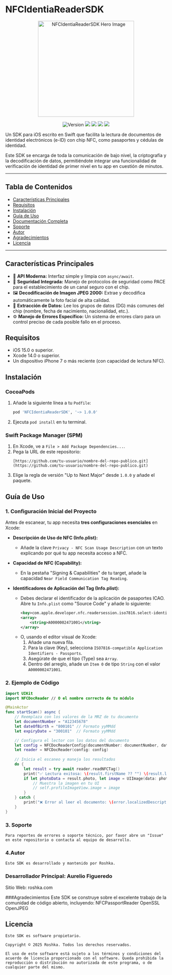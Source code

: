 # NFCIdentiaReaderSDK

<p align="center">
  <img src="URL_DE_TU_IMAGEN_DINAMICA" width="300" alt="NFCIdentiaReaderSDK Hero Image">
</p>

<p align="center">
  <img src="https://img.shields.io/badge/version-1.0.0-blue.svg" alt="Version">
  <img src="https://img.shields.io/badge/platform-iOS%2015%2B-blue">
  <img src="https://img.shields.io/badge/Swift-5.5%2B-orange.svg">
  <a href="URL_A_TU_DOCUMENTACION_ONLINE"><img src="https://img.shields.io/badge/documentación-DocC-purple"></a>
  <img src="https://img.shields.io/badge/license-Proprietary-red">
</p>

Un SDK para iOS escrito en Swift que facilita la lectura de documentos de identidad electrónicos (e-ID) con chip NFC, como pasaportes y cédulas de identidad.

Este SDK se encarga de toda la comunicación de bajo nivel, la criptografía y la decodificación de datos, permitiéndote integrar una funcionalidad de verificación de identidad de primer nivel en tu app en cuestión de minutos.

---

## Tabla de Contenidos

- [Características Principales](#-características-principales)
- [Requisitos](#-requisitos)
- [Instalación](#-instalación)
- [Guía de Uso](#-guía-de-uso)
- [Documentación Completa](#-documentación-completa)
- [Soporte](#-soporte)
- [Autor](#-autor)
- [Agradecimientos](#-agradecimientos)
- [Licencia](#-licencia)

---

## Características Principales

-   📲 **API Moderna:** Interfaz simple y limpia con `async/await`.
-   🔐 **Seguridad Integrada:** Manejo de protocolos de seguridad como PACE para el establecimiento de un canal seguro con el chip.
-   🖼️ **Decodificación de Imagen JPEG 2000:** Extrae y decodifica automáticamente la foto facial de alta calidad.
-   📄 **Extracción de Datos:** Lee los grupos de datos (DG) más comunes del chip (nombre, fecha de nacimiento, nacionalidad, etc.).
-   ⚙️ **Manejo de Errores Específico:** Un sistema de errores claro para un control preciso de cada posible fallo en el proceso.

## Requisitos

-   iOS 15.0 o superior.
-   Xcode 14.0 o superior.
-   Un dispositivo iPhone 7 o más reciente (con capacidad de lectura NFC).

## Instalación

### CocoaPods

1.  Añade la siguiente línea a tu `Podfile`:
    ```ruby
    pod 'NFCIdentiaReaderSDK', '~> 1.0.0'
    ```
2.  Ejecuta `pod install` en tu terminal.

### Swift Package Manager (SPM)

1.  En Xcode, ve a `File > Add Package Dependencies...`.
2.  Pega la URL de este repositorio:
    ```
    [https://github.com/tu-usuario/nombre-del-repo-publico.git](https://github.com/tu-usuario/nombre-del-repo-publico.git)
    ```
3.  Elige la regla de versión "Up to Next Major" desde `1.0.0` y añade el paquete.

## Guía de Uso

### 1. Configuración Inicial del Proyecto

Antes de escanear, tu app necesita **tres configuraciones esenciales** en Xcode:

* **Descripción de Uso de NFC (Info.plist):**
    * Añade la clave `Privacy - NFC Scan Usage Description` con un texto explicando por qué tu app necesita acceso a NFC.

* **Capacidad de NFC (Capability):**
    * En la pestaña "Signing & Capabilities" de tu target, añade la capacidad `Near Field Communication Tag Reading`.

* **Identificadores de Aplicación del Tag (Info.plist):**
    * Debes declarar el identificador de la aplicación de pasaportes ICAO. Abre tu `Info.plist` como "Source Code" y añade lo siguiente:
        ```xml
        <key>com.apple.developer.nfc.readersession.iso7816.select-identifiers</key>
        <array>
            <string>A0000002471001</string>
        </array>
        ```
    * O, usando el editor visual de Xcode:
        1.  Añade una nueva fila.
        2.  Para la clave (Key), selecciona `ISO7816-compatible Application Identifiers - Passports`.
        3.  Asegúrate de que el tipo (Type) sea `Array`.
        4.  Dentro del arreglo, añade un `Item 0` de tipo `String` con el valor `A0000002471001`.

### 2. Ejemplo de Código

```swift
import UIKit
import NFCDocReader // O el nombre correcto de tu módulo

@MainActor
func startScan() async {
    // Reemplaza con los valores de la MRZ de tu documento
    let documentNumber = "A12345678"
    let dateOfBirth = "800101" // Formato yyMMdd
    let expiryDate = "300101"  // Formato yyMMdd

    // Configura el lector con los datos del documento
    let config = NFCDocReaderConfig(documentNumber: documentNumber, dateOfBirth: dateOfBirth, expirationDate: expiryDate)
    let reader = NFCDocReader(config: config)
    
    // Inicia el escaneo y maneja los resultados
    do {
        let result = try await reader.readNFCTag()
        print("✅ Lectura exitosa: \(result.firstName ?? "") \(result.lastName ?? "")")
        if let photoData = result.photo, let image = UIImage(data: photoData) {
            // Muestra la imagen en tu UI
            // self.profileImageView.image = image
        }
    } catch {
        print("❌ Error al leer el documento: \(error.localizedDescription)")
    }
}
```



### 3. Soporte
    Para reportes de errores o soporte técnico, por favor abre un "Issue" en este repositorio o contacta al equipo de desarrollo.

### 4.Autor
    Este SDK es desarrollado y mantenido por Roshka.

### Desarrollador Principal: Aurelio Figueredo

Sitio Web: roshka.com

###Agradecimientos
    Este SDK se construye sobre el excelente trabajo de la comunidad de código abierto, incluyendo:
    NFCPassportReader
    OpenSSL
    OpenJPEG

## Licencia
    Este SDK es software propietario.

    Copyright © 2025 Roshka. Todos los derechos reservados.

    El uso de este software está sujeto a los términos y condiciones del acuerdo de licencia proporcionado con el software. Queda prohibida la reproducción o distribución no autorizada de este programa, o de cualquier parte del mismo.
